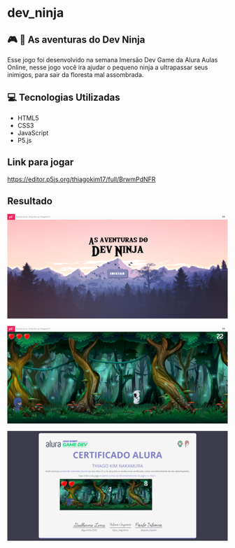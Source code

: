 # dev_ninja

## 🎮 🏃  As aventuras do Dev Ninja

 Esse jogo foi desenvolvido na semana Imersão Dev Game da Alura Aulas Online, nesse jogo você ira ajudar o pequeno ninja a ultrapassar seus inimigos, para sair da floresta mal assombrada.

## 💻 Tecnologias Utilizadas

- HTML5
- CSS3
- JavaScript
- P5.js

## Link para jogar

https://editor.p5js.org/thiagokim17/full/BrwmPdNFR

## Resultado

![Cat](https://github.com/thiagokim17/dev_ninja/blob/master/certificado-master/thiagokim17-full.png)

![Cat](https://github.com/thiagokim17/dev_ninja/blob/master/certificado-master/thiagokim17-full-2.png)

![Cat](https://github.com/thiagokim17/dev_ninja/blob/master/certificado-master/ImersaoDev-Certificado.png)
